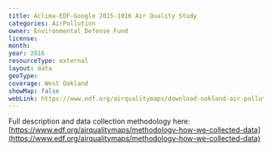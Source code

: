 ```yaml
---
title: Aclima-EDF-Google 2015-1016 Air Quality Study
categories: AirPollution
owner: Environmental Defense Fund
license:
month:
year: 2016
resourceType: external
layout: data
geoType: 
coverage: West Oakland
showMap: false
webLink: https://www.edf.org/airqualitymaps/download-oakland-air-pollution-data
---
```


Full description and data collection methodology here: [https://www.edf.org/airqualitymaps/methodology-how-we-collected-data](https://www.edf.org/airqualitymaps/methodology-how-we-collected-data)